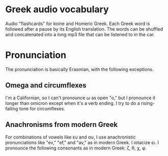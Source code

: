 Greek audio vocabulary
======================

Audio "flashcards" for koine and Homeric Greek. Each Greek word is
followed after a pause by its English translation.
The words can be shuffled and concatenated into a long
mp3 file that can be listened to in the car.


# Pronunciation

The pronunciation is basically Erasmian, with the following exceptions.

## Omega and circumflexes

I'm a Californian, so I
can't pronounce ω as open "o," but I pronounce it longer than omicron except when
it's a verb ending. I try to do a rising-falling tone for circumflexes.

## Anachronisms from modern Greek

For combinations of vowels like
ευ and αυ, I use anachronistic pronunciations like "ev," "ef,"
and "av," as in modern Greek. I iotacize ει. I pronounce the
following consonants as in modern Greek: ζ, θ, χ, φ.


